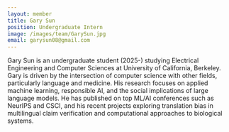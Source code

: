 ```yaml
---
layout: member
title: Gary Sun
position: Undergraduate Intern
image: /images/team/GarySun.jpg
email: garysun08@gmail.com
---
```


Gary Sun is an undergraduate student (2025-) studying Electrical Engineering and Computer Sciences at University of California, Berkeley. Gary is driven by the intersection of computer science with other fields, particularly language and medicine. His research focuses on applied machine learning, responsible AI, and the social implications of large language models. He has published on top ML/AI conferences such as NeurIPS and CSCI, and his recent projects exploring translation bias in multilingual claim verification and computational approaches to biological systems.

